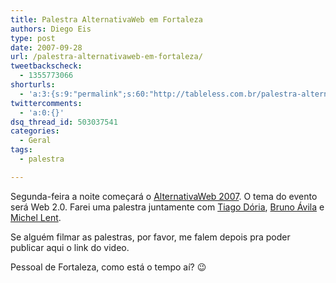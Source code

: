 ```yaml
---
title: Palestra AlternativaWeb em Fortaleza
authors: Diego Eis
type: post
date: 2007-09-28
url: /palestra-alternativaweb-em-fortaleza/
tweetbackscheck:
  - 1355773066
shorturls:
  - 'a:3:{s:9:"permalink";s:60:"http://tableless.com.br/palestra-alternativaweb-em-fortaleza";s:7:"tinyurl";s:26:"http://tinyurl.com/3qf68a9";s:4:"isgd";s:19:"http://is.gd/buqQPJ";}'
twittercomments:
  - 'a:0:{}'
dsq_thread_id: 503037541
categories:
  - Geral
tags:
  - palestra

---
```

Segunda-feira a noite começará o [AlternativaWeb 2007][1]. O tema do evento será Web 2.0. Farei uma palestra juntamente com [Tiago Dória][2], [Bruno Ávila][3] e [Michel Lent][4].

Se alguém filmar as palestras, por favor, me falem depois pra poder publicar aqui o link do video.

Pessoal de Fortaleza, como está o tempo aí? 😉

 [1]: http://www.alternativaweb2007.com.br/
 [2]: http://tiagodoria.com.br/
 [3]: http://brunoavila.com.br/blog/
 [4]: http://www.viuisso.com.br